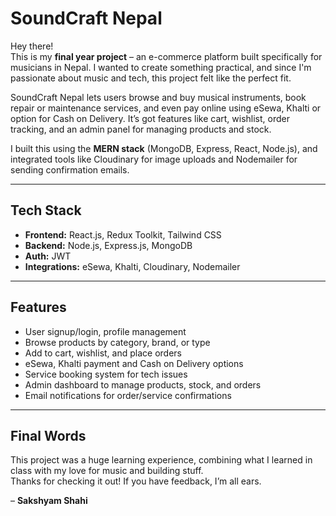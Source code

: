 #  SoundCraft Nepal

Hey there!   
This is my **final year project** – an e-commerce platform built specifically for musicians in Nepal. I wanted to create something practical, and since I'm passionate about music and tech, this project felt like the perfect fit.

SoundCraft Nepal lets users browse and buy musical instruments, book repair or maintenance services, and even pay online using eSewa, Khalti or option for Cash on Delivery. It’s got features like cart, wishlist, order tracking, and an admin panel for managing products and stock.

I built this using the **MERN stack** (MongoDB, Express, React, Node.js), and integrated tools like Cloudinary for image uploads and Nodemailer for sending confirmation emails.

---

##  Tech Stack

- **Frontend:** React.js, Redux Toolkit, Tailwind CSS  
- **Backend:** Node.js, Express.js, MongoDB  
- **Auth:** JWT  
- **Integrations:** eSewa, Khalti, Cloudinary, Nodemailer

---

##  Features

- User signup/login, profile management
- Browse products by category, brand, or type
- Add to cart, wishlist, and place orders
- eSewa, Khalti payment and Cash on Delivery options
- Service booking system for tech issues
- Admin dashboard to manage products, stock, and orders
- Email notifications for order/service confirmations
  
---

##  Final Words

This project was a huge learning experience, combining what I learned in class with my love for music and building stuff.  
Thanks for checking it out! If you have feedback, I’m all ears. 

– **Sakshyam Shahi**
